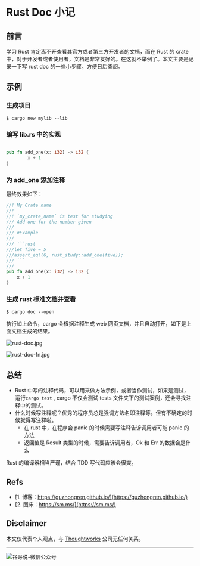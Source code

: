 # Rust Doc 小记


## 前言

学习 Rust 肯定离不开查看其官方或者第三方开发者的文档，而在 Rust 的 crate 中，对于开发者或者使用者，文档是非常友好的。在这就不举例了。本文主要是记录一下写 rust doc 的一些小步骤。方便日后查阅。

## 示例

### 生成项目

```shell
$ cargo new mylib --lib

````

### 编写 lib.rs 中的实现

```rust

pub fn add_one(x: i32) -> i32 {
		x + 1
}

```

### 为 add_one 添加注释

最终效果如下：

```rust
//! My Crate name
//!
//! `my_crate_name` is test for studying
/// Add one for the number given
///
/// #Example
///
/// ```rust
///let five = 5
///assert_eq!(6, rust_study::add_one(five));
/// ```
///
pub fn add_one(x: i32) -> i32 {
    x + 1
}

```

### 生成 rust 标准文档并查看

```shell
$ cargo doc --open
```

执行如上命令，cargo 会根据注释生成 web 网页文档，并且自动打开，如下是上面文档生成的结果。

![rust-doc.jpg](https://i.loli.net/2020/04/16/nBq8Zc2u3IV7Pmf.jpg)

![rust-doc-fn.jpg](https://i.loli.net/2020/04/16/mQ2W6hcNwv39Tb4.jpg)

## 总结

* Rust 中写的注释代码，可以用来做方法示例，或者当作测试，如果是测试，运行`cargo test`	, cargo	不仅会测试 tests 文件夹下的测试案例，还会寻找注释中的测试。
* 什么时候写注释呢？优秀的程序员总是强调方法名即注释等。但有不确定的时候就得写注释啦。
	*	在 rust 中，在程序会 panic 的时候需要写注释告诉调用者可能 panic 的方法
	*	返回值是 Result 类型的时候，需要告诉调用者，Ok 和 Err 的数据会是什么

Rust 的编译器相当严谨，结合 TDD 写代码应该会很爽。

## Refs

* [1. 博客：https://guzhongren.github.io/](https://guzhongren.github.io/)
* [2. 图床：https://sm.ms/](https://sm.ms/)

## Disclaimer

本文仅代表个人观点，与 [Thoughtworks](https://www.Thoughtworks.com/) 公司无任何关系。

----
![谷哥说-微信公众号](https://cdn.jsdelivr.net/gh/guzhongren/data-hosting@master/20210819/wechat.ae9zxgscqcg.png)

